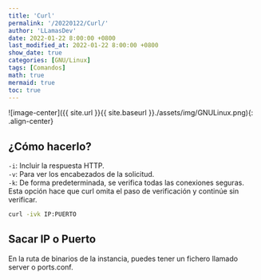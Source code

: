 ```yaml
---
title: 'Curl'
permalink: '/20220122/Curl/'
author: 'LLamasDev'
date: 2022-01-22 8:00:00 +0800
last_modified_at: 2022-01-22 8:00:00 +0800
show_date: true
categories: [GNU/Linux]
tags: [Comandos]
math: true
mermaid: true
toc: true
---
```


![image-center]({{ site.url }}{{ site.baseurl }}./assets/img/GNULinux.png){: .align-center}

## ¿Cómo hacerlo?

`-i`: Incluir la respuesta HTTP.  
`-v`: Para ver los encabezados de la solicitud.  
`-k`: De forma predeterminada, se verifica todas las conexiones seguras. Esta opción hace que curl omita el paso de verificación y continúe sin verificar.
```bash
curl -ivk IP:PUERTO
```

## Sacar IP o Puerto

En la ruta de binarios de la instancia, puedes tener un fichero llamado server o ports.conf.